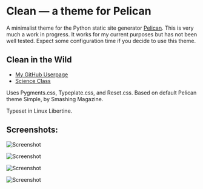 Clean — a theme for Pelican
=====

A minimalist theme for the Python static site generator [Pelican](http://getpelican.com). This is very much a work in progress. It works for my current purposes but has not been well tested. Expect some configuration time if you decide to use this theme.

## Clean in the Wild

- [My GitHub Userpage](http://omphalosskeptic.github.com)  
- [Science Class](http://scienceclass.github.io)

Uses Pygments.css, Typeplate.css, and Reset.css. Based on default Pelican theme Simple, by Smashing Magazine.

Typeset in Linux Libertine.

## Screenshots:
![Screenshot](http://omphalosskeptic.github.io/theme/images/scienceclass.png)

![Screenshot](http://omphalosskeptic.github.io/theme/images/scienceclass2.png)

![Screenshot](http://omphalosskeptic.github.io/theme/images/scienceclass3.png)

![Screenshot](http://omphalosskeptic.github.io/theme/images/thissite.png)
